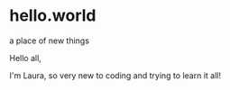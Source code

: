# hello.world
a place of new things


Hello all,


I'm Laura, so very new to coding and trying to learn it all!
